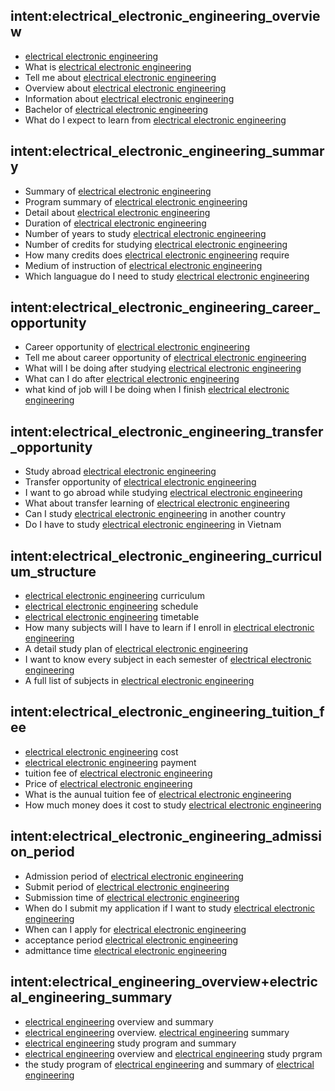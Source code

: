 ## intent:electrical_electronic_engineering_overview
- [electrical electronic engineering](uni)
- What is [electrical electronic engineering](uni)
- Tell me about [electrical electronic engineering](uni)
- Overview about [electrical electronic engineering](uni)
- Information about [electrical electronic engineering](uni)
- Bachelor of [electrical electronic engineering](uni)
- What do I expect to learn from [electrical electronic engineering](uni)

## intent:electrical_electronic_engineering_summary
- Summary of [electrical electronic engineering](uni)
- Program summary of [electrical electronic engineering](uni)
- Detail about [electrical electronic engineering](uni)
- Duration of [electrical electronic engineering](uni)
- Number of years to study [electrical electronic engineering](uni)
- Number of credits for studying [electrical electronic engineering](uni)
- How many credits does [electrical electronic engineering](uni) require
- Medium of instruction of [electrical electronic engineering](uni)
- Which languague do I need to study [electrical electronic engineering](uni)

## intent:electrical_electronic_engineering_career_opportunity
- Career opportunity of [electrical electronic engineering](uni)
- Tell me about career opportunity of [electrical electronic engineering](uni)
- What will I be doing after studying [electrical electronic engineering](uni)
- What can I do after [electrical electronic engineering](uni)
- what kind of job will I be doing when I finish [electrical electronic engineering](uni)

## intent:electrical_electronic_engineering_transfer_opportunity
- Study abroad [electrical electronic engineering](uni)
- Transfer opportunity of [electrical electronic engineering](uni)
- I want to go abroad while studying [electrical electronic engineering](uni)
- What about transfer learning of [electrical electronic engineering](uni)
- Can I study [electrical electronic engineering](uni) in another country
- Do I have to study [electrical electronic engineering](uni) in Vietnam

## intent:electrical_electronic_engineering_curriculum_structure
- [electrical electronic engineering](uni) curriculum
- [electrical electronic engineering](uni) schedule
- [electrical electronic engineering](uni) timetable
- How many subjects will I have to learn if I enroll in [electrical electronic engineering](uni)
- A detail study plan of [electrical electronic engineering](uni)
- I want to know every subject in each semester of [electrical electronic engineering](uni)
- A full list of subjects in [electrical electronic engineering](uni)

## intent:electrical_electronic_engineering_tuition_fee
- [electrical electronic engineering](uni) cost
- [electrical electronic engineering](uni) payment
- tuition fee of [electrical electronic engineering](uni)
- Price of [electrical electronic engineering](uni)
- What is the aunual tuition fee of [electrical electronic engineering](uni)
- How much money does it cost to study [electrical electronic engineering](uni)

## intent:electrical_electronic_engineering_admission_period
- Admission period of [electrical electronic engineering](uni)
- Submit period of [electrical electronic engineering](uni)
- Submission time of [electrical electronic engineering](uni)
- When do I submit my application if I want to study [electrical electronic engineering](uni)
- When can I apply for [electrical electronic engineering](uni)
- acceptance period [electrical electronic engineering](uni)
- admittance time [electrical electronic engineering](uni)

## intent:electrical_engineering_overview+electrical_engineering_summary
- [electrical engineering](uni) overview and summary
- [electrical engineering](uni) overview. [electrical engineering](uni) summary
- [electrical engineering](uni) study program and summary
- [electrical engineering](uni) overview and [electrical engineering](uni) study prgram
- the study program of [electrical engineering](uni) and summary of [electrical engineering](uni)
